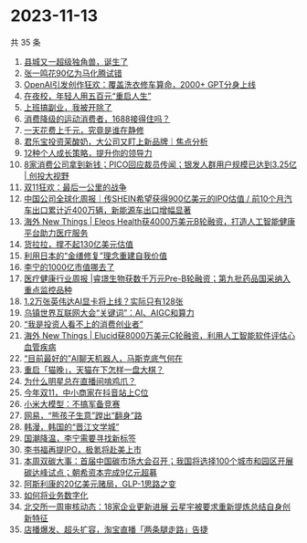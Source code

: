 # 2023-11-13

共 35 条

<!-- BEGIN 36KR -->
<!-- 最后更新时间 2023-11-13 00:05:30 +0800 -->
1. [县城又一超级独角兽，诞生了](https://36kr.com/p/2513561671323655)
1. [张一鸣花90亿为马化腾试错](https://36kr.com/p/2513570759577607)
1. [OpenAI引发创作狂欢：覆盖洗衣修车算命，2000+ GPT分身上线](https://36kr.com/p/2512454329258243)
1. [在夜校，年轻人用五百元“重启人生”](https://36kr.com/p/2514513702883591)
1. [上班搞副业，我被开除了](https://36kr.com/p/2514604396531970)
1. [消费降级的运动消费者，1688接得住吗？](https://36kr.com/p/2513850681397505)
1. [一天花费上千元，究竟是谁在静修](https://36kr.com/p/2514604059316229)
1. [君乐宝投资茉酸奶，大公司又盯上新品牌｜焦点分析](https://36kr.com/p/2512324521070593)
1. [12种个人成长策略，提升你的领导力](https://36kr.com/p/2496962340198535)
1. [8家消费公司拿到新钱；PICO回应裁员传闻；银发人群用户规模已达到3.25亿 | 创投大视野](https://36kr.com/p/2513119036428293)
1. [双11狂欢：最后一公里的战争](https://36kr.com/p/2513502437576968)
1. [中国公司全球化周报｜传SHEIN希望获得900亿美元的IPO估值 / 前10个月汽车出口累计近400万辆，新能源车出口增幅显著](https://36kr.com/p/2513492222841094)
1. [海外 New Things | Eleos Health获4000万美元B轮融资，打造人工智能健康平台助力医疗服务](https://36kr.com/p/2511252562968837)
1. [货拉拉，撑不起130亿美元估值](https://36kr.com/p/2513450546057474)
1. [利用日本的“金缮修复”理念重建自我价值](https://36kr.com/p/2480963656538246)
1. [李宁的1000亿市值哪去了](https://36kr.com/p/2513895697289221)
1. [医疗健康行业周报 |睿璟生物获数千万元Pre-B轮融资；第九批药品国采纳入重点监控品种](https://36kr.com/p/2514797060149249)
1. [1.2万张英伟达AI显卡将上线？实际只有128张](https://36kr.com/p/2513995903979529)
1. [乌镇世界互联网大会“关键词”：AI、AIGC和算力](https://36kr.com/p/2514648097415047)
1. [“我是投资人看不上的消费创业者”](https://36kr.com/p/2513586640867331)
1. [海外 New Things | Elucid获8000万美元C轮融资，利用人工智能软件评估心血管疾病](https://36kr.com/p/2511250178212100)
1. [“目前最好的”AI聊天机器人，马斯克底气何在](https://36kr.com/p/2513375986700294)
1. [重启「猫晚」，天猫在下怎样一盘大棋？](https://36kr.com/p/2515012128198921)
1. [为什么明星总在直播间啃鸡爪？](https://36kr.com/p/2513590760575233)
1. [今年双11，中小商家在抖音站上C位](https://36kr.com/p/2514596630089988)
1. [小米大模型：不搞军备竞赛](https://36kr.com/p/2508879215395073)
1. [网易，“熊孩子生意”蹚出“翻身”路](https://36kr.com/p/2512444381892872)
1. [韩漫，韩国的“晋江文学城”](https://36kr.com/p/2514033388507139)
1. [国潮降温，李宁需要寻找新标签](https://36kr.com/p/2513955111571714)
1. [李书福再提IPO，极氪将赴美上市](https://36kr.com/p/2513489461186560)
1. [本周双碳大事：首届中国碳市场大会召开；我国将选择100个城市和园区开展碳达峰试点；朝希资本完成9亿元超募](https://36kr.com/p/2514922514272520)
1. [阿斯利康的20亿美元赌局，GLP-1思路之变](https://36kr.com/p/2513844273483781)
1. [如何将业务数字化](https://36kr.com/p/2513900727308292)
1. [北交所一周审核动态：18家企业更新进展 云星宇被要求重新提炼总结自身创新特征](https://36kr.com/p/2513854726279174)
1. [店播爆发、超头扩容，淘宝直播「两条腿走路」告捷](https://36kr.com/p/2515119909179396)
<!-- END 36KR -->